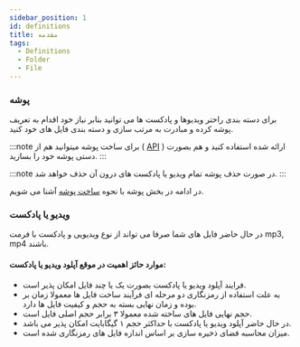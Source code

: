 ```yaml
---
sidebar_position: 1
id: definitions
title: مقدمه
tags:
  - Definitions
  - Folder
  - File
---
```


### پوشه

برای دسته بندی راحتر ویدیوها و پادکست ها می توانید بنابر نیاز خود اقدام به تعریف پوشه کرده و مبادرت به مرتب سازی و دسته بندی فایل های خود کنید.

:::note
برای ساخت پوشه میتوانید هم از  (
[API](../../../developers/bucket/create)
) ارائه شده استفاده کنید و هم بصورت دستی پوشه خود را بسازید.
:::

:::note
در صورت حذف پوشه تمام ویدیو یا پادکست های درون آن حذف خواهد شد.
:::

در ادامه در بخش پوشه با نحوه 
[ساخت پوشه](./bucket#ساخت)
آشنا می شویم.

### ویدیو یا پادکست

در حال حاضر فایل های شما صرفا می تواند از نوع ویدیویی و پادکست با فرمت mp3, mp4 باشند.

#### موارد حائز اهمیت در موقع آپلود ویدیو یا پادکست:

* فرایند آپلود ویدیو یا پادکست بصورت یک یا چند فایل امکان پذیر است.
* به علت استفاده از رمزنگاری دو مرحله ای فرآیند ساخت فایل ها معمولا زمان بر بوده و زمان نهایی بسته به حجم و کیفیت فایل
  ها دارد.
* حجم نهایی فایل های ساخته شده معمولا ۳ برابر حجم اصلی فایل است.
* در حال حاضر آپلود ویدیو یا پادکست با حداکثر حجم ۱ گیگابایت امکان پذیر می باشد.
* میزان محاسبه فضای ذخیره سازی بر اساس اندازه فایل های رمزنگاری شده است.